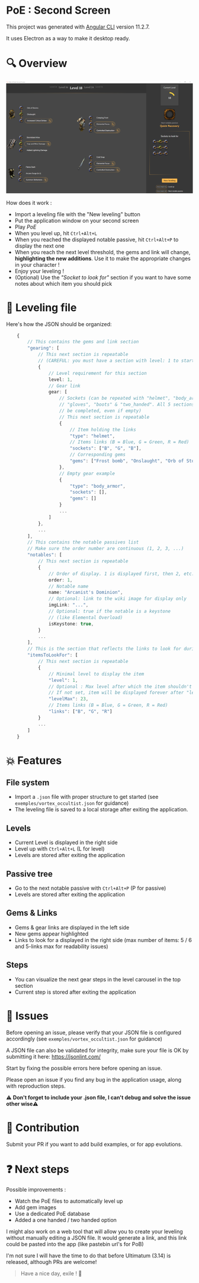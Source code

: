 # PoE : Second Screen

This project was generated with [Angular CLI](https://github.com/angular/angular-cli) version 11.2.7.

It uses Electron as a way to make it desktop ready.

# 🔍 Overview

![image info](./assets/overview.png)

How does it work :

- Import a leveling file with the "New leveling" button
- Put the application window on your second screen
- Play _PoE_
- When you level up, hit `Ctrl+Alt+L`
- When you reached the displayed notable passive, hit `Ctrl+Alt+P` to display the next one
- When you reach the next level threshold, the gems and link will change, **highlighting the new additions**. Use it to make the appropriate changes in your character !
- Enjoy your leveling !
- (Optional) Use the _"Socket to look for"_ section if you want to have some notes about which item you should pick

# 📝 Leveling file

Here's how the JSON should be organized:

```typescript
    {
        // This contains the gems and link section
        "gearing": [
            // This next section is repeatable
            // (CAREFUL: you must have a section with level: 1 to start with !)
            {
                // Level requirement for this section
                level: 1,
                // Gear link
                gear: [
                    // Sockets (can be repeated with "helmet", "body_armor",
                    // "gloves", "boots" & "two_handed". All 5 sections must
                    // be completed, even if empty)
                    // This next section is repeatable
                    {
                        // Item holding the links
                        "type": "helmet",
                        // Items links (B = Blue, G = Green, R = Red)
                        "sockets": ["B", "G", "B"],
                        // Corresponding gems
                        "gems": ["Frost bomb", "Onslaught", "Orb of Storms"]
                    },
                    // Empty gear example
                    {
                        "type": "body_armor",
                        "sockets": [],
                        "gems": []
                    }
                    ...
                ]
            },
            ...
        ],
        // This contains the notable passives list
        // Make sure the order number are continuous (1, 2, 3, ...)
        "notables": [
            // This next section is repeatable
            {
                // Order of display. 1 is displayed first, then 2, etc.
                order: 1,
                // Notable name
                name: "Arcanist's Dominion",
                // Optional: link to the wiki image for display only
                imgLink: "...",
                // Optional: true if the notable is a keystone
                // (like Elemental Overload)
                isKeystone: true,
            }
            ...
        ],
        // This is the section that reflects the links to look for during leveling
        "itemsToLookFor": [
            // This next section is repeatable
            {
                // Minimal level to display the item
                "level": 1,
                // Optional : Max level after which the item shouldn't be displayed.
                // If not set, item will be displayed forever after "level" is reached
                "levelMax": 23,
                // Items links (B = Blue, G = Green, R = Red)
                "links": ["B", "G", "R"]
            }
            ...
        ]
    }
```

# 💥 Features

## File system

- Import a `.json` file with proper structure to get started (see `exemples/vortex_occultist.json` for guidance)
- The leveling file is saved to a local storage after exiting the application.

## Levels

- Current Level is displayed in the right side
- Level up with `Ctrl+Alt+L` (L for level)
- Levels are stored after exiting the application

## Passive tree

- Go to the next notable passive with `Ctrl+Alt+P` (P for passive)
- Levels are stored after exiting the application

## Gems & Links

- Gems & gear links are displayed in the left side
- New gems appear highlighted
- Links to look for a displayed in the right side (max number of items: 5 / 6 and 5-links max for readability issues)

## Steps

- You can visualize the next gear steps in the level carousel in the top section
- Current step is stored after exiting the application

# 🐛 Issues

Before opening an issue, please verify that your JSON file is configured accordingly (see `exemples/vortex_occultist.json` for guidance)

A JSON file can also be validated for integrity, make sure your file is OK by submitting it here: https://jsonlint.com/

Start by fixing the possible errors here before opening an issue.

Please open an issue if you find any bug in the application usage, along with reproduction steps.

⚠️ **Don't forget to include your .json file, I can't debug and solve the issue other wise**⚠️

# 🤝 Contribution

Submit your PR if you want to add build examples, or for app evolutions.

# ❓ Next steps

Possible improvements :

- Watch the PoE files to automatically level up
- Add gem images
- Use a dedicated PoE database
- Added a one handed / two handed option

I might also work on a web tool that will allow you to create your leveling without manually editing a JSON file. It would generate a link, and this link could be pasted into the app (like pastebin url's for PoB)

I'm not sure I will have the time to do that before Ultimatum (3.14) is released, although PRs are welcome!

> Have a nice day, exile ! 👋
